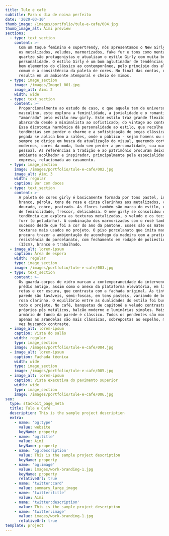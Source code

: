 ```yaml
---
title: Tule e café
subtitle: Para o dia de noiva perfeito
date: '2020-03-10'
thumb_image: /images/portfolio/tule-e-cafe/004.jpg
thumb_image_alt: Aimi preview
sections:
  - type: text_section
    content: >-
      Com um toque feminino e supertrendy, nós apresentamos o New Girly! Nele,
      os metalizados, veludos, marmorizados, fake fur e tons como menta e rosa
      quartzo são protagonistas e atualizam o estilo Girly com muita bossa e
      personalidade. O estilo Girly é um bom aglutinador de tendências; comporta
      bem elementos do clássico ao contemporâneo, pelo princípio dos elementos
      comum e a consistência da paleta de cores. No final das contas, o girly
      resulta em um ambiente atemporal e cheio de mimos.
  - type: image_section
    image: /images/Image1_001.jpg
    image_alt: Aimi 2
    width: wide
  - type: text_section
    content: >-
      Proporcionalmente ao estudo de caso, o que aquele tem de universo
      masculino, este explora a feminilidade, a jovialidade e o romantismo, tudo
      "amarrado" pelo estilo new girly. Este estilo traz grande flexibilidade,
      abarcando desde o minimalista ao sofisticado; do vintage ao contemporâneo.
      Essa dicotomia harmônica dá personalidade ao estilo, que recolhe
      tendências sem perder o charme e a sofisticação de peças clássicas. Essa
      pegada se aplica bem a salões, onde o público - sejam homens ou mulheres -
      sempre se dirige em busca de atualização do visual, querendo cortes
      modernos, cores da moda, tudo sem perder a personalidade, sua marca
      pessoal. As referências a tradição e ao patrimônio procuram deixar o
      ambiente acolhedor e inspirador, principalmente pela especialidade da
      empresa, relacionada ao casamento.
  - type: image_section
    image: /images/portfolio/tule-e-cafe/002.jpg
    image_alt: Aimi 3
    width: regular
    caption: Bar com doces
  - type: text_section
    content: >-
      A paleta de cores girly é basicamente formada por tons pastel, indo do
      branco, pérola, tons de rosa e cinza clarinhos aos metalizados, como
      dourado, cobre, prateado. As flores também são marca do estilo, como marca
      de feminilidade, frescor, delicadeza. O new girly se consolidou como uma
      tendência que explora as texturas metalizadas, o veludo e os tecidos fake
      furr (o peludinho). A combinação dos marmorizados com o rosé também virou
      sucesso desde que foi a cor do ano da pantone. Esses são os materiais e 
      texturas mais usados no projeto. O piso porcelanato que imita madeira
      procura trazer a ambientação de aconchego da madeira com a praticidade e
      resistência do porcelanato, com fechamento em rodapé de poliestireno alto
      (13cm), branco e trabalhado.
  - image_alt: lorem-ipsum
    caption: Área de espera
    width: regular
    type: image_section
    image: /images/portfolio/tule-e-cafe/003.jpg
  - type: text_section
    content: >-
      Os guarda-corpos de vidro marcam a contemporaneidade da intervenção no
      prédio antigo, assim como o anexo da plataforma elevatória, em linhas
      retas e cor escura, que contrasta com a fachada original. As tintas da
      parede são laváveis, semi-foscas, em tons pasteis, variando de branco a
      rosa clarinho. O equilíbrio entre as dualidades do estilo foi buscado em
      todo o projeto. No café, banquetas de capitonê e veludo contrastam com os
      próprios pés metálicos, balcão moderno e luminárias simples. Mais atrás, o
      armário de fundo da parede é clássico. Todos os pendentes são modernos,
      apenas as arandelas são mais clássicas, sobrepostas ao espelho, mais uma
      vez buscando contraste.
  - image_alt: lorem-ipsum
    caption: Vista do salão
    width: regular
    type: image_section
    image: /images/portfolio/tule-e-cafe/004.jpg
  - image_alt: lorem-ipsum
    caption: Fachada técnica
    width: wide
    type: image_section
    image: /images/portfolio/tule-e-cafe/005.jpg
  - image_alt: lorem-ipsum
    caption: Vista executiva do pavimento superior
    width: wide
    type: image_section
    image: /images/portfolio/tule-e-cafe/006.jpg
seo:
  type: stackbit_page_meta
  title: Tule e Café
  description: This is the sample project description
  extra:
    - name: 'og:type'
      value: website
      keyName: property
    - name: 'og:title'
      value: Aimi
      keyName: property
    - name: 'og:description'
      value: This is the sample project description
      keyName: property
    - name: 'og:image'
      value: images/work-branding-1.jpg
      keyName: property
      relativeUrl: true
    - name: 'twitter:card'
      value: summary_large_image
    - name: 'twitter:title'
      value: Aimi
    - name: 'twitter:description'
      value: This is the sample project description
    - name: 'twitter:image'
      value: images/work-branding-1.jpg
      relativeUrl: true
template: project
---
```

